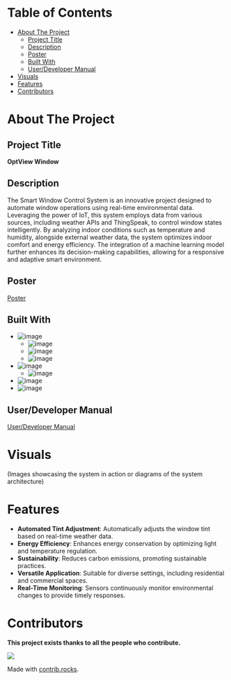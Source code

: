 # Table of Contents
- [About The Project](#about-the-project)
  - [Project Title](#project-title)
  - [Description](#description)
  - [Poster](#poster)
  - [Built With](#built-with)
  - [User/Developer Manual](#userdeveloper-manual)
- [Visuals](#visuals)
- [Features](#features)
- [Contributors](#contributors)

# About The Project

## Project Title
**OptView Window**

## Description
The Smart Window Control System is an innovative project designed to automate window operations using real-time environmental data. Leveraging the power of IoT, this system employs data from various sources, including weather APIs and ThingSpeak, to control window states intelligently. By analyzing indoor conditions such as temperature and humidity, alongside external weather data, the system optimizes indoor comfort and energy efficiency. The integration of a machine learning model further enhances its decision-making capabilities, allowing for a responsive and adaptive smart environment.

## Poster
[Poster](https://drive.google.com/file/d/1nXPtYKqjeXzH0Cw1-ov_xUjQNDW1lwtK/view)
## Built With
* ![image](https://img.shields.io/badge/Python-3776AB?style=for-the-badge&logo=python&logoColor=white)
  * ![image](https://img.shields.io/badge/Requests-2CA5E0?style=for-the-badge&logo=requests&logoColor=white)
  * ![image](https://img.shields.io/badge/Pandas-150458?style=for-the-badge&logo=pandas&logoColor=white)
  * ![image](https://img.shields.io/badge/scikit--learn-F7931E?style=for-the-badge&logo=scikit-learn&logoColor=white)
* ![image](https://img.shields.io/badge/Arduino-00979D?style=for-the-badge&logo=arduino&logoColor=white)
  * ![image](https://img.shields.io/badge/C/C++-00599C?style=for-the-badge&logo=c%2B%2B&logoColor=white)
* ![image](https://img.shields.io/badge/ThingSpeak-00BFFF?style=for-the-badge&logo=ThingSpeak&logoColor=white)
* ![image](https://img.shields.io/badge/OpenWeatherMap-0769AD?style=for-the-badge&logo=openweathermap&logoColor=white)

## User/Developer Manual
[User/Developer Manual](https://drive.google.com/file/d/1uTfQkWTWF0ffYYJPPIyQQJJMXtnIIFX2/view?usp=sharing)

# Visuals
(Images showcasing the system in action or diagrams of the system architecture)

# Features
* **Automated Tint Adjustment**: Automatically adjusts the window tint based on real-time weather data.
* **Energy Efficiency**: Enhances energy conservation by optimizing light and temperature regulation.
* **Sustainability**: Reduces carbon emissions, promoting sustainable practices.
* **Versatile Application**: Suitable for diverse settings, including residential and commercial spaces.
* **Real-Time Monitoring**: Sensors continuously monitor environmental changes to provide timely responses&#8203;.

# Contributors
**This project exists thanks to all the people who contribute.**

<a href="https://github.com/Ziyad-Aljaser/haven-for-homeless/graphs/contributors">
  <img src="https://contrib.rocks/image?repo=Ziyad-Aljaser/haven-for-homeless" />
</a>

Made with [contrib.rocks](https://contrib.rocks).
